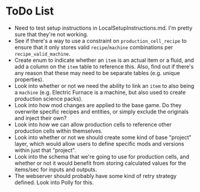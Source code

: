 ToDo  List
=====

* Need to test setup instructions in LocalSetupInstructions.md. I'm pretty sure that they're not working.
* See if there's a way to use a constraint on `production_cell_recipe` to ensure that it only stores valid `recipe`/`machine` combinations per `recipe_valid_machine`.
* Create enum to indicate whether an `item` is an actual item or a fluid, and add a column on the `item` table to reference this. Also, find out if there's any reason that these may need to be separate tables (e.g. unique properties).
* Look into whether or not we need the ability to link an `item` to also being a `machine` (e.g. Electric Furnace is a machine, but also used to create production science packs).
* Look into how mod changes are applied to the base game. Do they overwrite specific recipes and entities, or simply exclude the originals and inject their own?
* Look into how we can allow production cells to reference other production cells within themselves.
* Look into whether or not we should create some kind of base "project" layer, which would allow users to define specific mods and versions within just that "project".
* Look into the schema that we're going to use for production cells, and whether or not it would benefit from storing calculated values for the items/sec for inputs and outputs.
* The webserver should probably have some kind of retry strategy defined. Look into Polly for this.